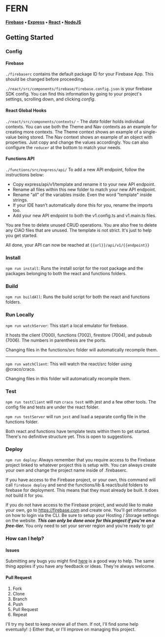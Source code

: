 # FERN
**[Firebase](https://firebase.google.com/) • [Express](https://expressjs.com/) • [React](https://reactjs.org/) • [NodeJS](https://nodejs.org/)**

## Getting Started

### Config
#### Firebase
`./firebaserc` contains the default package ID for your Firebase App. This should be changed before proceeding.

`./react/src/components/firebase/firebase.config.json` is your firebase SDK config. You can find this information by going to your project's settings, scrolling down, and clicking *config*.

#### React Global Hooks
`./react/src/components/contexts/` - The *data* folder holds individual contexts. You can use both the Theme and Nav contexts as an example for creating more contexts. The Theme context shows an example of a single-value being stored. The Nav context shows an example of an object with properties. Just copy and change the values accordingly. You can also configure the `reducer` at the bottom to match your needs.

#### Functions API
`./functions/src/express/api/` To add a new API endpoint, follow the instructions below:
- Copy express/api/v1/template and rename it to your new API endpoint.
- Rename all files within this new folder to match your new API endpoint.
- Rename "all" of the variables inside. Even the word "template" inside strings.
- If your IDE hasn't automatically done this for you, rename the imports too.
- Add your new API endpoint to both the v1.config.ts and v1.main.ts files.

You are free to delete unused CRUD operations. You are also free to delete any CIAO files that are unused. The template is not strict. It's just to help you get started.

All done, your API can now be reached at `{{url}}/api/v1/{{endpoint}}`


### Install
`npm run install`: Runs the install script for the root package and the packages belonging to both the react and functions folders.

### Build
`npm run buildAll`: Runs the build script for both the react and functions folders.

### Run Locally
`npm run watchServer`: This start a local emulator for firebase.

It hosts the client (7000), functions (7002), firestore (7004), and pubsub (7006). The numbers in parenthesis are the ports.

Changing files in the functions/src folder will automatically recompile them.

---

`npm run watchClient`: This will watch the react/src folder using @craco/craco.

Changing files in this folder will automatically recompile them.

### Test

`npm run testClient` will run `craco test` with jest and a few other tools. The config file and tests are under the react folder.

`npm run testServer` will run `jest` and load a separate config file in the functions folder.

Both react and functions have template tests within them to get started. There's no definitive structure yet. This is open to suggestions.

### Deploy

`npm run deploy`: Always remember that you require access to the Firebase project linked to whatever project this is setup with. You can always create your own and change the project name inside of .firebaserc.

If you have access to the Firebase project, or your own, this command will call `firebase deploy` and send the functions/lib & react/build folders to firebase for deployment. This means that they must already be built. It does *not* build it for you.

If you do not have access to the Firebase project, and would like to make your own, go to https://firebase.com and create one. You'll get information on how to login via the CLI. Be sure to setup your Hosting / Storage settings on the website. ***This can only be done once for this project if you're on a free-tier.*** You only need to set your server region and you're ready to go!

### How can I help?

#### Issues
Submitting any bugs you might find [here](https://github.com/Quaint-Studios/FERN/issues) is a good way to help. The same thing applies if you have any feedback or ideas. They're always welcome.

#### Pull Request
1. Fork
2. Clone
3. Branch
4. Push
5. Pull Request
6. Repeat

I'll try my best to keep review all of them. If not, I'll find some help eventually! :) Either that, or I'll improve on managing this project.
